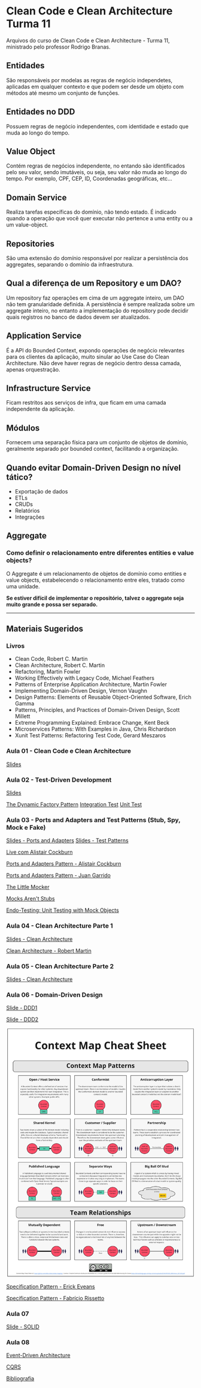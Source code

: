 # Clean Code e Clean Architecture Turma 11

Arquivos do curso de Clean Code e Clean Architecture - Turma 11, ministrado pelo professor Rodrigo Branas.

## Entidades

São responsáveis por modelas as regras de negócio independetes, aplicadas em qualquer contexto e que podem ser desde um objeto com métodos até mesmo um conjunto de funções.

## Entidades no DDD

Possuem regras de negócio independentes, com identidade e estado que muda ao longo do tempo.

## Value Object

Contém regras de negócios independente, no entando são identificados pelo seu valor, sendo imutáveis, ou seja, seu valor não muda ao longo do tempo.
Por exemplo, CPF, CEP, ID, Coordenadas geográficas, etc...

## Domain Service

Realiza tarefas específicas do domínio, não tendo estado. É indicado quando a operação que você quer executar não pertence a uma entity ou a um value-object.

## Repositories

São uma extensão do domínio responsável por realizar a persistência dos aggregates, separando o domínio da infraestrutura.

## Qual a diferença de um Repository e um DAO?

Um repository faz operações em cima de um aggregate inteiro, um DAO não tem granularidade definida.
A persistência é sempre realizada sobre um aggregate inteiro, no entanto a implementação do repository pode decidir quais registros no banco de dados devem ser atualizados.

## Application Service

É a API do Bounded Context, expondo operações de negócio relevantes para os clientes da aplicação, muito sinular ao Use Case do Clean Architecture. Não deve haver regras de negócio dentro dessa camada, apenas orquestração.

## Infrastructure Service

Ficam restritos aos serviços de infra, que ficam em uma camada independente da aplicação.

## Módulos

Fornecem uma separação física para um conjunto de objetos de domínio, geralmente separado por bounded context, facilitando a organização.

## Quando evitar  Domain-Driven Design no nível tático?

- Exportação de dados
- ETLs
- CRUDs
- Relatórios
- Integrações

## Aggregate

### Como definir o **relacionamento** entre diferentes entities e value objects?

O Aggregate é um relacionamento de objetos de domínio como entities e value objects, estabelecendo o relacionamento entre eles, tratado como uma unidade.

**Se estiver difícil de implementar o repositório, talvez o aggregate seja muito grande e possa ser separado.**

<hr/>

## Materiais Sugeridos

### Livros

- Clean Code, Robert C. Martin
- Clean Architecture, Robert C. Martin
- Refactoring, Martin Fowler
- Working Effectively with Legacy Code, Michael Feathers
- Patterns of Enterprise Application Architecture, Martin Fowler
- Implementing Domain-Driven Design, Vernon Vaughn
- Design Patterns: Elements of Reusable Object-Oriented Software, Erich Gamma
- Patterns, Principles, and Practices of Domain-Driven Design, Scott Millett
- Extreme Programming Explained: Embrace Change, Kent Beck
- Microservices Patterns: With Examples in Java, Chris Richardson
- Xunit Test Patterns: Refactoring Test Code, Gerard Meszaros

### Aula 01 - Clean Code e Clean Architecture

[Slides](./resources/aula01/slide.pdf)

### Aula 02 - Test-Driven Development

[Slides](./resources/aula02/slide.pdf)

[The Dynamic Factory Pattern](./resources/aula02/TheDynamicFactoryPattern.pdf)
[Integration Test](https://martinfowler.com/bliki/IntegrationTest.html)
[Unit Test](https://martinfowler.com/bliki/UnitTest.html)

### Aula 03 - Ports and Adapters and Test Patterns (Stub, Spy, Mock e Fake)

[Slides - Ports and Adapters](./resources/aula03/slide.pdf)
[Slides - Test Patterns](./resources/aula03/test-patterns.pdf)

[Live com Alistair Cockburn](https://www.youtube.com/watch?v=AOIWUPjal60&ab_channel=RodrigoBranas)

[Ports and Adapters Pattern - Alistair Cockburn](https://web.archive.org/web/20060625193207/http://alistair.cockburn.us/crystal/articles/hpaaa/hexagonalportsandadaptersarchitecture.htm)

[Ports and Adapters Pattern - Juan Garrido](https://jmgarridopaz.github.io/content/hexagonalarchitecture.html)

[The Little Mocker](https://blog.cleancoder.com/uncle-bob/2014/05/14/TheLittleMocker.html)

[Mocks Aren't Stubs](https://martinfowler.com/articles/mocksArentStubs.html)

[Endo-Testing: Unit Testing with Mock Objects](./resources/aula03/MockObjectsFinal.PDF)

### Aula 04 - Clean Architecture Parte 1

[Slides - Clean Architecture](./resources/aula04/slide.pdf)

[Clean Architecture - Robert Martin](https://blog.cleancoder.com/uncle-bob/2012/08/13/the-clean-architecture.html)

### Aula 05 - Clean Architecture Parte 2

[Slides - Clean Architecture](./resources/aula05/slide.pdf)

### Aula 06 - Domain-Driven Design

[Slide - DDD1](./resources/aula06/slide-ddd-1.pdf)

[Slide - DDD2](./resources/aula06/slide-ddd-2.pdf)

![Context Map Cheat Sheet](./resources/aula06/context_map_cheat_sheet.png)

[Specification Pattern - Erick Eveans](./resources/aula06/specification-pattern.pdf)

[Specification Pattern - Fabrício Rissetto](http://www.fabriciorissetto.com/blog/specification-pattern/)

### Aula 07

[Slide - SOLID](./resources/aula07/slide.pdf)

### Aula 08

[Event-Driven Architecture](./resources/aula08/event-driven-architecture.pdf)

[CQRS](./resources/aula08/cqrs.pdf)

[Bibliografia](./resources/aula08/bibliografia.pdf)

